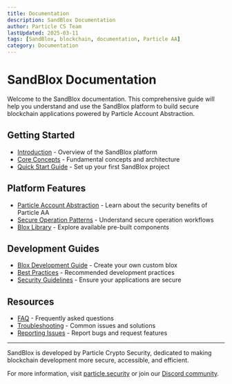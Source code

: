 ```yaml
---
title: Documentation
description: SandBlox Documentation
author: Particle CS Team
lastUpdated: 2025-03-11
tags: [SandBlox, blockchain, documentation, Particle AA]
category: Documentation
---
```


# SandBlox Documentation

Welcome to the SandBlox documentation. This comprehensive guide will help you understand and use the SandBlox platform to build secure blockchain applications powered by Particle Account Abstraction.

## Getting Started

- [Introduction](./introduction.md) - Overview of the SandBlox platform
- [Core Concepts](./core-concepts.md) - Fundamental concepts and architecture
- [Quick Start Guide](./quick-start.md) - Set up your first SandBlox project

## Platform Features

- [Particle Account Abstraction](./account-abstraction.md) - Learn about the security benefits of Particle AA
- [Secure Operation Patterns](./secure-operations.md) - Understand secure operation workflows
- [Blox Library](./blox-library.md) - Explore available pre-built components

## Development Guides

- [Blox Development Guide](./blox-development.md) - Create your own custom blox
- [Best Practices](./best-practices.md) - Recommended development practices
- [Security Guidelines](./security-guidelines.md) - Ensure your applications are secure

## Resources

- [FAQ](./faq.md) - Frequently asked questions
- [Troubleshooting](./troubleshooting.md) - Common issues and solutions
- [Reporting Issues](./reporting-issues-requesting-features.md) - Report bugs and request features

---

SandBlox is developed by Particle Crypto Security, dedicated to making blockchain development more secure, accessible, and efficient.

For more information, visit [particle.security](https://particle.security) or join our [Discord community](https://discord.gg/sandblox). 